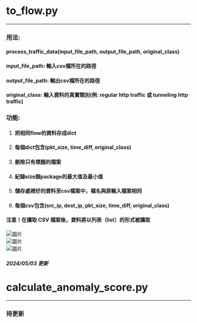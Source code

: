 
# to_flow.py  
-------------  
   
### 用法:  
#### process_traffic_data(input_file_path, output_file_path, original_class)  
#### input_file_path: 輸入csv檔所在的路徑  
#### output_file_path: 輸出csv檔所在的路徑  
#### original_class: 輸入資料的真實類別(例: regular http traffic 或 tunneling http traffic)  
   

### 功能:  
1.  #### 把相同flow的資料存成dict   
2.  #### 每個dict包含(pkt_size, time_diff, original_class)   
3.  #### 刪除只有標題的檔案   
4.  #### 紀錄size跟package的最大值及最小值   
5.  #### 儲存處裡好的資料至csv檔案中，檔名與原輸入檔案相同   
6.  #### 每個csv包含(src_ip, dest_ip, pkt_size, time_diff, original_class)   
#### 注意！在讀取 CSV 檔案後，資料將以列表（list）的形式被讀取   

![圖片](/D:/EMILY/emily/ncu/112-2/CO3005/Computer_Networks_Final_Project/PICTURES/235346.png)   
![圖片](/D:/EMILY/emily/ncu/112-2/CO3005/Computer_Networks_Final_Project/PICTURES/235702.png)   
![圖片](/D:/EMILY/emily/ncu/112-2/CO3005/Computer_Networks_Final_Project/PICTURES/235622.png)   
   
##### 2024/05/03 更新   
   
# calculate_anomaly_score.py  
-------------  
   
### 待更新   
